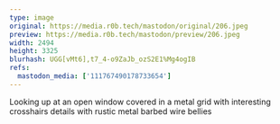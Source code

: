 ```yaml
---
type: image
original: https://media.r0b.tech/mastodon/original/206.jpeg
preview: https://media.r0b.tech/mastodon/preview/206.jpeg
width: 2494
height: 3325
blurhash: UGG[vMt6],t7_4-o9ZaJb_ozS2E1%Mg4ogIB
refs:
  mastodon_media: ['111767490178733654']
---
```


Looking up at an open window covered in a metal grid with interesting crosshairs details with rustic metal barbed wire bellies
